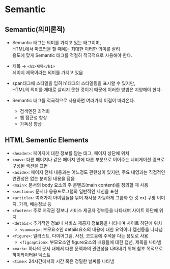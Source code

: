 # Semantic

## Semantic(의미론적)

- Semantic 태그는 의미를 가지고 있는 태그이며,<br/>
  HTML에서 마크업을 할 때에는 최대한 이러한 의미를 살려<br/>
  용도에 맞게 Semantic 태그를 적절히 적극적으로 사용해야 한다.

- 제목 &rarr; `<h1>제목</h1>`<br/>
  페이지 제목이라는 의미를 가지고 있음

- span태그에 스타일을 입혀 h1태그의 스타일링을 표시할 수 있지만,<br/>
  HTML의 의미를 제대로 살리지 못한 것이기 때문에 이러한 방법은 지양해야 한다.

- Semantic 태그를 적극적으로 사용하면 여러가지 이점이 따라온다.
  - 검색엔진 최적화
  - 웹 접근성 향상
  - 가독성 향상

## HTML Sementic Elements

- `<header>`: 페이지에 대한 정보를 담는 태그, 페이지 상단에 위치
- `<nav>`: 다른 페이지나 같은 페이지 안에 다른 부분으로 이어주는 네비게이션 링크로 구성된 섹션을 표현
- `<aside>`: 페이지 전체 내용과는 어느정도 관련성이 있지만, 주요 내영과는 직접적인 연관성은 없는 분리된 내용을 담음
- `<main>`: 문서의 body 요소의 주 콘텐츠(main content)를 정의할 때 사용
- `<section>`: 문서나 응용프로그램의 일반적인 세션을 표현
- `<article>`: 여러가지 아이템들을 묶어 재사용 가능하게 그룹화 한 것 ex) 쿠팡 이미지, 가격, 배송정보 등
- `<footer>`: 주로 저작권 정보나 서비스 제공자 정보등을 나타내며 사이트 하단에 위치
- `<detais>`: 추가적인 정보나 서비스 제공자 정보등을 나타내며 사이트 하단에 위치
  - `<summary>`: 부모요소인 details요소의 내용에 대한 요약이나 캡션등을 나타냄
- `<figure>`: 일러스트, 다이어그램, 사진, 코드등에 주석을 다는 용도로 사용
  - `<figcaption>`: 부모요소인 figure요소의 내용들에 대한 캡션, 제목을 나타냄
- `<mark>`: 하나의 문서 내에서 다른 문맥과의 관련성을 나타내기 위해 참조 목적으로 하이라이터된 텍스트
- `<time>`: 24시간에서의 시간 혹은 정밀한 날짜를 나타냄
